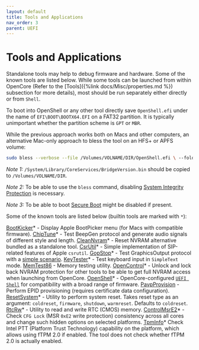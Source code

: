 ```yaml
---
layout: default
title: Tools and Applications
nav_order: 3
parent: UEFI
---
```


# Tools and Applications

Standalone tools may help to debug firmware and hardware. Some of the known tools are listed below. While some tools can be launched from within OpenCore (Refer to the [Tools]({%link docs/Misc/properties.md %}) subsection for more details), most should be run separately either directly or from `Shell`.

To boot into OpenShell or any other tool directly save `OpenShell.efi` under the name of `EFI\BOOT\BOOTX64.EFI` on a FAT32 partition. It is typically unimportant whether the partition scheme is `GPT` or `MBR`.

While the previous approach works both on Macs and other computers, an alternative Mac-only approach to bless the tool on an HFS+ or APFS volume:

```bash
sudo bless --verbose --file /Volumes/VOLNAME/DIR/OpenShell.efi \ --folder /Volumes/VOLNAME/DIR/ --setBoot
```

_Note 1:_ `/System/Library/CoreServices/BridgeVersion.bin` should be copied to `/Volumes/VOLNAME/DIR`.

_Note 2:_ To be able to use the `bless` command, disabling [System Integrity Protection](https://developer.apple.com/library/archive/documentation/Security/Conceptual/System_Integrity_Protection_Guide/ConfiguringSystemIntegrityProtection/ConfiguringSystemIntegrityProtection.html) is necessary.

_Note 3:_ To be able to boot [Secure Boot](https://support.apple.com/HT208330) might be disabled if present.

Some of the known tools are listed below (builtin tools are marked with `*`):

[BootKicker](https://github.com/acidanthera/OpenCorePkg)* - Display Apple BootPicker menu (for Macs with compatible firmware).
[ChipTune](https://github.com/acidanthera/OpenCorePkg)* - Test BeepGen protocol and generate audio signals of different style and length.
[CleanNvram](https://github.com/acidanthera/OpenCorePkg)* - Reset NVRAM alternative bundled as a standalone tool.
[CsrUtil](https://github.com/acidanthera/OpenCorePkg)* - Simple implementation of SIP-related features of Apple `csrutil`.
[GopStop](https://github.com/acidanthera/OpenCorePkg)* - Test GraphicsOutput protocol with a [simple scenario](https://github.com/acidanthera/OpenCorePkg/tree/master/Application/GopStop).
[KeyTester](https://github.com/acidanthera/OpenCorePkg)* - Test keyboard input in `SimpleText` mode.
[MemTest86](https://www.memtest86.com) - Memory testing utility.
[OpenControl](https://github.com/acidanthera/OpenCorePkg)* - Unlock and lock back NVRAM protection for other tools to be able to get full NVRAM access when launching from OpenCore.
[OpenShell](https://github.com/acidanthera/OpenCorePkg)* - OpenCore-configured [`UEFI Shell`](http://github.com/tianocore/edk2) for compatibility with a broad range of firmware. 
[PavpProvision](https://github.com/acidanthera/OpenCorePkg) - Perform EPID provisioning (requires certificate data configuration).
[ResetSystem](https://github.com/acidanthera/OpenCorePkg)* - Utility to perform system reset. Takes reset type as an argument: `coldreset`, `firmware`, `shutdown`, `warmreset`. Defaults to `coldreset`.
[RtcRw](https://github.com/acidanthera/OpenCorePkg)* - Utility to read and write RTC (CMOS) memory.
[ControlMsrE2](https://github.com/acidanthera/OpenCorePkg)* - Check `CFG Lock` (MSR `0xE2` write protection) consistency across all cores and change such hidden options on selected platforms.
[TpmInfo](https://github.com/acidanthera/OpenCorePkg)* Check Intel PTT (Platform Trust Technology) capability on the platform, which allows using fTPM 2.0 if enabled. The tool does not check whether fTPM 2.0 is actually enabled.